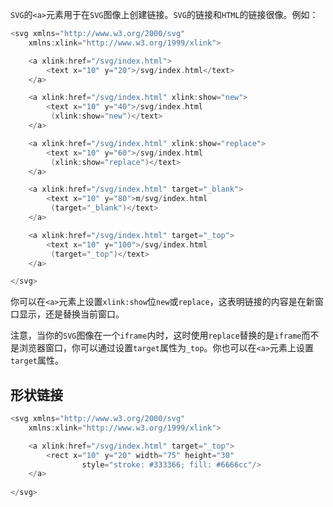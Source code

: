`SVG`的`<a>`元素用于在`SVG`图像上创建链接。`SVG`的链接和`HTML`的链接很像。例如：

```c
<svg xmlns="http://www.w3.org/2000/svg"
    xmlns:xlink="http://www.w3.org/1999/xlink">

    <a xlink:href="/svg/index.html">
        <text x="10" y="20">/svg/index.html</text>
    </a>

    <a xlink:href="/svg/index.html" xlink:show="new">
        <text x="10" y="40">/svg/index.html
         (xlink:show="new")</text>
    </a>

    <a xlink:href="/svg/index.html" xlink:show="replace">
        <text x="10" y="60">/svg/index.html
         (xlink:show="replace")</text>
    </a>

    <a xlink:href="/svg/index.html" target="_blank">
        <text x="10" y="80">m/svg/index.html
         (target="_blank")</text>
    </a>

    <a xlink:href="/svg/index.html" target="_top">
        <text x="10" y="100">/svg/index.html
         (target="_top")</text>
    </a>

</svg>
```

你可以在`<a>`元素上设置`xlink:show`位`new`或`replace`，这表明链接的内容是在新窗口显示，还是替换当前窗口。

注意，当你的`SVG`图像在一个`iframe`内时，这时使用`replace`替换的是`iframe`而不是浏览器窗口，你可以通过设置`target`属性为`_top`。你也可以在`<a>`元素上设置`target`属性。

## 形状链接

```c
<svg xmlns="http://www.w3.org/2000/svg"
    xmlns:xlink="http://www.w3.org/1999/xlink">

    <a xlink:href="/svg/index.html" target="_top">
        <rect x="10" y="20" width="75" height="30"
                style="stroke: #333366; fill: #6666cc"/>
    </a>
    
</svg>
```
